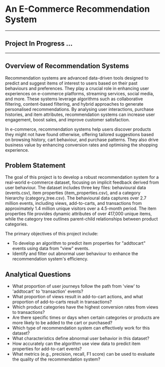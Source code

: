 # An E-Commerce Recommendation System
---
## Project In Progress ...
---

## Overview of Recommendation Systems
Recommendation systems are advanced data-driven tools designed to predict and suggest items of interest to users based on their past behaviours and preferences. They play a crucial role in enhancing user experiences on e-commerce platforms, streaming services, social media, and more. These systems leverage algorithms such as collaborative filtering, content-based filtering, and hybrid approaches to generate personalised recommendations. By analysing user interactions, purchase histories, and item attributes, recommendation systems can increase user engagement, boost sales, and improve customer satisfaction.

In e-commerce, recommendation systems help users discover products they might not have found otherwise, offering tailored suggestions based on browsing history, cart behaviour, and purchase patterns. They also drive business value by enhancing conversion rates and optimising the shopping experience.


## Problem Statement
The goal of this project is to develop a robust recommendation system for a real-world e-commerce dataset, focusing on implicit feedback derived from user behaviour. The dataset includes three key files: behavioural data (events.csv), item properties (item_properties.csv), and a category hierarchy (category_tree.csv). The behavioural data captures over 2.7 million events, including views, add-to-carts, and transactions from approximately 1.4 million unique visitors over a 4.5-month period. The item properties file provides dynamic attributes of over 417,000 unique items, while the category tree outlines parent-child relationships between product categories.

The primary objectives of this project include:

- To develop an algorithm to predict item properties for "addtocart" events using data from "view" events.
- Identify and filter out abnormal user behaviour to enhance the recommendation system's efficiency.

## Analytical Questions
- What proportion of user journeys follow the path from 'view' to 'addtocart' to 'transaction' events?
- What proportion of views result in add-to-cart actions, and what proportion of add-to-carts result in transactions?
- Which product categories have the highest conversion rates from views to transactions?
- Are there specific times or days when certain categories or products are more likely to be added to the cart or purchased?
- Which type of recommendation system can effectively work for this dataset?
- What characteristics define abnormal user behavior in this dataset?
- How accurately can the algorithm use view data to predict item properties for add-to-cart events?
- What metrics (e.g., precision, recall, F1 score) can be used to evaluate the quality of the recommendation system?
